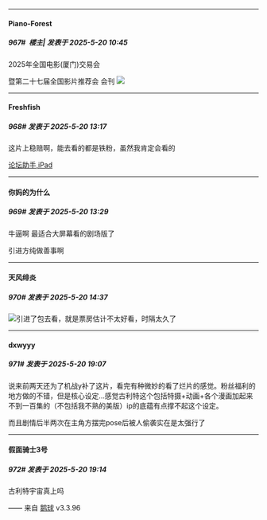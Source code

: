 ﻿
*****

####  Piano-Forest  
##### 967#         楼主| 发表于 2025-5-20 10:45

2025年全国电影(厦门)交易会

暨第二十七届全国影片推荐会 会刊
<img src="https://p.sda1.dev/24/bac62b5687d6100903cfd59af40a5edf/1000146728.jpg" referrerpolicy="no-referrer">


*****

####  Freshfish  
##### 968#       发表于 2025-5-20 13:17

这片上稳赔啊，能去看的都是铁粉，虽然我肯定会看的

[论坛助手,iPad](https://stage1st.com/2b//forum.php?mod=viewthread&amp;tid=2029836)


*****

####  你妈的为什么  
##### 969#       发表于 2025-5-20 13:29

牛逼啊 最适合大屏幕看的剧场版了

引进方纯做善事啊


*****

####  天风绯炎  
##### 970#       发表于 2025-5-20 14:37

<img src="https://static.stage1st.com/image/smiley/face2017/174.png" referrerpolicy="no-referrer">引进了包去看，就是票房估计不太好看，时隔太久了


*****

####  dxwyyy  
##### 971#       发表于 2025-5-20 19:07

说来前两天还为了机战y补了这片，看完有种微妙的看了烂片的感觉。粉丝福利的地方做的不错，但是核心设定…感觉古利特这个包括特摄+动画+各个漫画加起来不到一百集的（不包括我不熟的美版）ip的底蕴有点撑不起这个设定。

而且剧情后半两次在主角方摆完pose后被人偷袭实在是太强行了


*****

####  假面骑士3号  
##### 972#       发表于 2025-5-20 19:14

古利特宇宙真上吗

—— 来自 [鹅球](https://www.pgyer.com/GcUxKd4w) v3.3.96


